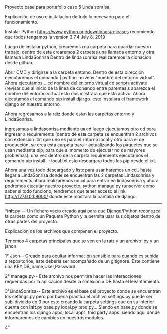 

Proyecto base para portafolio caso 5 Linda sonrisa.


Explicación de uso e instalacion de todo lo necesario para el funcionamiento.


Instalar Python https://www.python.org/downloads/releases recomiendo que todos tengamos la version 3.7.4 July 8, 2019


Luego de instalar python, crearemos una carpeta para guardar nuestro trabajo, dentro de esta crearemos 2 carpetas una llamada entorno y otra llamada LindaSonrisa
Dentro de linda sonrisa realizaremos la clonacion desde github.


Abrir CMD y dirigirse a la carpeta entorno.  Dentro de esta dirección ejecutaremos el comando |  python -m venv "nombre del entorno virtual". Ahora ejecutamos... cd nombre del entorno virtual    cd scripts     activate  (revisar que al inicio de la linea de comando entre parentesis aparezca el nombre del entorno virtual esto nos mostrara que esta activo.     Ahora ejecutamos el comando    pip install django.  esto instalara el framework django en nuestro entorno.


Ahora regresamos a la raiz donde estan las carpetas entorno y LindaSonrisa.


ingresamos a lindasonrisa mediante un cd  luego ejecutamos otro cd para ingresar a requirements  (dentro de esta carpeta se encuentran 2 archivos con extension .txt que uno es para el entorno local y otro para el de producción, se crea esta carpeta para ir actualizando los paquetes que se usan mediante pip, para que al momento de ejecutar no de mayores problemas).    una vez dentro de la carpeta requirements ejecutamos el comando   pip install -r local.txt esto descargara todos los pip desde el txt.


Ahora una vez todo descargado y listo para usar haremos un cd.. hasta llegar a LindaSonrisa donde se encuentran las 2 carpetas Lindasonrisa y requirements ahora realizaremos un cd para entrar en lindasonrisa y ahora podremos ejecutar nuestro proyecto.  python manage.py runserver   como saber si todo funciono, tendremos que tener acceso al link http://127.0.0.1:8000/ donde este mostrara la pantalla de django.


---------

*__init__.py — Un fichero vacío creado aquí para que Django/Python reconozca la carpeta como un Paquete Python y te permita usar sus objetos dentro de otras partes del proyecto.

Explicación de los archivos que componen el proyecto.

Tenemos 4 carpetas principales que se ven en la raíz y un archivo .py y un jsnon

1° Json-- Creado para ocultar información sensible para cuando es subida a repositorios, este deberia ser acompañado de un gitignore. Este contiene una KEY,DB_name,User,Password.

2° manage.py-- Este archivo nos permitira hacer las interacciones requeridas por la aplicacion desde la conexion a DB hasta el levantamiento.

3°LindaSonrisa-- Este archivo es el base del proyecto donde se encuentran los settings.py  pero por buena practica el archivo settings.py puede ser sub-dividido en 3 por esto creando la carpeta settings que en su interior cuenta con __init__.py  base.py local.py prod.py... Siendo en base.py donde se encuentran los django apps, local apps, thid party apps. siendo aqui donde informaremos de cambios en nuestros modulos.

4°








